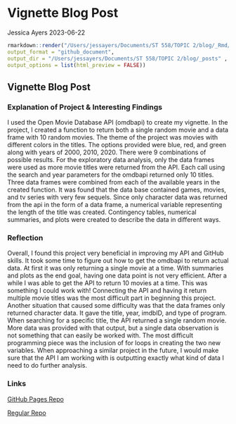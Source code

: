 Vignette Blog Post
================
Jessica Ayers
2023-06-22

``` r
rmarkdown::render("/Users/jessayers/Documents/ST 558/TOPIC 2/blog/_Rmd/2023-06-22-my-new-blog-post.Rmd",
output_format = "github_document",  
output_dir = "/Users/jessayers/Documents/ST 558/TOPIC 2/blog/_posts" ,
output_options = list(html_preview = FALSE))
```

## Vignette Blog Post

### Explanation of Project & Interesting Findings

I used the Open Movie Database API (omdbapi) to create my vignette. In
the project, I created a function to return both a single random movie
and a data frame with 10 random movies. The theme of the project was
movies with different colors in the titles. The options provided were
blue, red, and green along with years of 2000, 2010, 2020. There were 9
combinations of possible results. For the exploratory data analysis,
only the data frames were used as more movie titles were returned from
the API. Each call using the search and year parameters for the omdbapi
returned only 10 titles. Three data frames were combined from each of
the available years in the created function. It was found that the data
base contained games, movies, and tv series with very few sequels. Since
only character data was returned from the api in the form of a data
frame, a numerical variable representing the length of the title was
created. Contingency tables, numerical summaries, and plots were created
to describe the data in different ways.

### Reflection

Overall, I found this project very beneficial in improving my API and
GitHub skills. It took some time to figure out how to get the omdbapi to
return actual data. At first it was only returning a single movie at a
time. With summaries and plots as the end goal, having one data point is
not very efficient. After a while I was able to get the API to return 10
movies at a time. This was something I could work with! Connecting the
API and having it return multiple movie titles was the most difficult
part in beginning this project. Another situation that caused some
difficulty was that the data frames only returned character data. It
gave the title, year, imdbID, and type of program. When searching for a
specific title, the API returned a single random movie. More data was
provided with that output, but a single data observation is not
something that can easily be worked with. The most difficult programming
piece was the inclusion of for loops in creating the two new variables.
When approaching a similar project in the future, I would make sure that
the API I am working with is outputting exactly what kind of data I need
to do further analysis.

### Links

[GitHub Pages Repo](https://jessicaayers.github.io/Project-1)

[Regular Repo](https://github.com/jessicaayers/Project-1.git)
